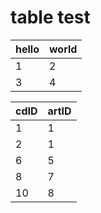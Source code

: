 # table test

hello | world
--- | ---
1 | 2
3 | 4

| cdID  | artID  |
|-------|--------|
|     1 |      1 |
|     2 |      1 |
|     6 |      5 |
|     8 |      7 |
|    10 |      8 |

